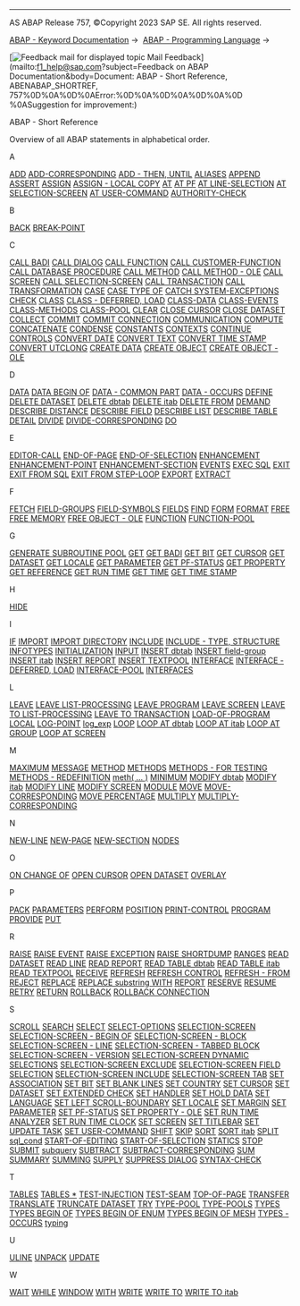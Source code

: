   

* * *

AS ABAP Release 757, ©Copyright 2023 SAP SE. All rights reserved.

[ABAP - Keyword Documentation](javascript:call_link\('abenabap.htm'\)) →  [ABAP - Programming Language](javascript:call_link\('abenabap_reference.htm'\)) → 

 [![](Mail.gif?object=Mail.gif&sap-language=EN "Feedback mail for displayed topic") Mail Feedback](mailto:f1_help@sap.com?subject=Feedback on ABAP Documentation&body=Document: ABAP - Short Reference, ABENABAP_SHORTREF, 757%0D%0A%0D%0AError:%0D%0A%0D%0A%0D%0A%0D
%0ASuggestion for improvement:)

ABAP - Short Reference

Overview of all ABAP statements in alphabetical order.

A   

[ADD](javascript:call_link\('abapadd_shortref.htm'\))
[ADD-CORRESPONDING](javascript:call_link\('abapadd-corresponding_shortref.htm'\))
[ADD - THEN, UNTIL](javascript:call_link\('abapadd_then_from_shortref.htm'\))
[ALIASES](javascript:call_link\('abapaliases_shortref.htm'\))
[APPEND](javascript:call_link\('abapappend_shortref.htm'\))
[ASSERT](javascript:call_link\('abapassert_shortref.htm'\))
[ASSIGN](javascript:call_link\('abapassign_shortref.htm'\))
[ASSIGN - LOCAL COPY](javascript:call_link\('abapassign_local_copy_shortref.htm'\))
[AT](javascript:call_link\('abapat_shortref.htm'\))
[AT PF](javascript:call_link\('abapat_pf_shortref.htm'\))
[AT LINE-SELECTION](javascript:call_link\('abapat_line-selection_shortref.htm'\))
[AT SELECTION-SCREEN](javascript:call_link\('abapat_selection-screen_shortref.htm'\))
[AT USER-COMMAND](javascript:call_link\('abapat_user-command_shortref.htm'\))
[AUTHORITY-CHECK](javascript:call_link\('abapauthority-check_shortref.htm'\))

B   

[BACK](javascript:call_link\('abapback_shortref.htm'\))
[BREAK-POINT](javascript:call_link\('abapbreak-point_shortref.htm'\))

C   

[CALL BADI](javascript:call_link\('abapcall_badi_shortref.htm'\))
[CALL DIALOG](javascript:call_link\('abapcall_dialog_shortref.htm'\))
[CALL FUNCTION](javascript:call_link\('abapcall_function_shortref.htm'\))
[CALL CUSTOMER-FUNCTION](javascript:call_link\('abapcall_customer_func_shortref.htm'\))
[CALL DATABASE PROCEDURE](javascript:call_link\('abapcall_db_procedure_shortref.htm'\))
[CALL METHOD](javascript:call_link\('abapcall_method_shortref.htm'\))
[CALL METHOD - OLE](javascript:call_link\('abapcall_method_of_ole_shortref.htm'\))
[CALL SCREEN](javascript:call_link\('abapcall_screen_shortref.htm'\))
[CALL SELECTION-SCREEN](javascript:call_link\('abapcall_selection-screen_shortref.htm'\))
[CALL TRANSACTION](javascript:call_link\('abapcall_transaction_shortref.htm'\))
[CALL TRANSFORMATION](javascript:call_link\('abapcall_transformation_shortref.htm'\))
[CASE](javascript:call_link\('abapcase_shortref.htm'\))
[CASE TYPE OF](javascript:call_link\('abapcase_type_shortref.htm'\))
[CATCH SYSTEM-EXCEPTIONS](javascript:call_link\('abapcatch_system-except_shortref.htm'\))
[CHECK](javascript:call_link\('abapcheck_shortref.htm'\))
[CLASS](javascript:call_link\('abapclass_shortref.htm'\))
[CLASS - DEFERRED, LOAD](javascript:call_link\('abapclass_deferred_load_shortref.htm'\))
[CLASS-DATA](javascript:call_link\('abapclass-data_shortref.htm'\))
[CLASS-EVENTS](javascript:call_link\('abapclass-events_shortref.htm'\))
[CLASS-METHODS](javascript:call_link\('abapclass-methods_shortref.htm'\))
[CLASS-POOL](javascript:call_link\('abapclass-pool_shortref.htm'\))
[CLEAR](javascript:call_link\('abapclear_shortref.htm'\))
[CLOSE CURSOR](javascript:call_link\('abapclose_cursor_shortref.htm'\))
[CLOSE DATASET](javascript:call_link\('abapclose_dataset_shortref.htm'\))
[COLLECT](javascript:call_link\('abapcollect_shortref.htm'\))
[COMMIT](javascript:call_link\('abapcommit_shortref.htm'\))
[COMMIT CONNECTION](javascript:call_link\('abapcommit_connection_shortref.htm'\))
[COMMUNICATION](javascript:call_link\('abapcommunication_shortref.htm'\))
[COMPUTE](javascript:call_link\('abapcompute_shortref.htm'\))
[CONCATENATE](javascript:call_link\('abapconcatenate_shortref.htm'\))
[CONDENSE](javascript:call_link\('abapcondense_shortref.htm'\))
[CONSTANTS](javascript:call_link\('abapconstants_shortref.htm'\))
[CONTEXTS](javascript:call_link\('abapcontexts_shortref.htm'\))
[CONTINUE](javascript:call_link\('abapcontinue_shortref.htm'\))
[CONTROLS](javascript:call_link\('abapcontrols_shortref.htm'\))
[CONVERT DATE](javascript:call_link\('abapconvert_date_shortref.htm'\))
[CONVERT TEXT](javascript:call_link\('abapconvert_text_shortref.htm'\))
[CONVERT TIME STAMP](javascript:call_link\('abapconvert_time_stamp_shortref.htm'\))
[CONVERT UTCLONG](javascript:call_link\('abapconvert_utclong_shortref.htm'\))
[CREATE DATA](javascript:call_link\('abapcreate_data_shortref.htm'\))
[CREATE OBJECT](javascript:call_link\('abapcreate_object_shortref.htm'\))
[CREATE OBJECT - OLE](javascript:call_link\('abapcreate_object_ole_shortref.htm'\))

D   

[DATA](javascript:call_link\('abapdata_shortref.htm'\))
[DATA BEGIN OF](javascript:call_link\('abapdata_begin_of_shortref.htm'\))
[DATA - COMMON PART](javascript:call_link\('abapdata_common_part_shortref.htm'\))
[DATA - OCCURS](javascript:call_link\('abapdata_occurs_shortref.htm'\))
[DEFINE](javascript:call_link\('abapdefine_shortref.htm'\))
[DELETE DATASET](javascript:call_link\('abapdelete_dataset_shortref.htm'\))
[DELETE dbtab](javascript:call_link\('abapdelete_dbtab_shortref.htm'\))
[DELETE itab](javascript:call_link\('abapdelete_itab_shortref.htm'\))
[DELETE FROM](javascript:call_link\('abapdelete_from_shortref.htm'\))
[DEMAND](javascript:call_link\('abapdemand_shortref.htm'\))
[DESCRIBE DISTANCE](javascript:call_link\('abapdescribe_distance_shortref.htm'\))
[DESCRIBE FIELD](javascript:call_link\('abapdescribe_field_shortref.htm'\))
[DESCRIBE LIST](javascript:call_link\('abapdescribe_list_shortref.htm'\))
[DESCRIBE TABLE](javascript:call_link\('abapdescribe_table_shortref.htm'\))
[DETAIL](javascript:call_link\('abapdetail_shortref.htm'\))
[DIVIDE](javascript:call_link\('abapdivide_shortref.htm'\))
[DIVIDE-CORRESPONDING](javascript:call_link\('abapdivide-corresponding_shortref.htm'\))
[DO](javascript:call_link\('abapdo_shortref.htm'\))

E   

[EDITOR-CALL](javascript:call_link\('abapeditor-call_shortref.htm'\))
[END-OF-PAGE](javascript:call_link\('abapend-of-page_shortref.htm'\))
[END-OF-SELECTION](javascript:call_link\('abapend-of-selection_shortref.htm'\))
[ENHANCEMENT](javascript:call_link\('abapenhancement_shortref.htm'\))
[ENHANCEMENT-POINT](javascript:call_link\('abapenhancement-point_shortref.htm'\))
[ENHANCEMENT-SECTION](javascript:call_link\('abapenhancement-section_shortref.htm'\))
[EVENTS](javascript:call_link\('abapevents_shortref.htm'\))
[EXEC SQL](javascript:call_link\('abapexec_sql_shortref.htm'\))
[EXIT](javascript:call_link\('abapexit_shortref.htm'\))
[EXIT FROM SQL](javascript:call_link\('abapexit_from_sql_shortref.htm'\))
[EXIT FROM STEP-LOOP](javascript:call_link\('abapexit_from_step-loop_shortref.htm'\))
[EXPORT](javascript:call_link\('abapexport_shortref.htm'\))
[EXTRACT](javascript:call_link\('abapextract_shortref.htm'\))

F   

[FETCH](javascript:call_link\('abapfetch_shortref.htm'\))
[FIELD-GROUPS](javascript:call_link\('abapfield-groups_shortref.htm'\))
[FIELD-SYMBOLS](javascript:call_link\('abapfield-symbols_shortref.htm'\))
[FIELDS](javascript:call_link\('abapfields_shortref.htm'\))
[FIND](javascript:call_link\('abapfind_shortref.htm'\))
[FORM](javascript:call_link\('abapform_shortref.htm'\))
[FORMAT](javascript:call_link\('abapformat_shortref.htm'\))
[FREE](javascript:call_link\('abapfree_shortref.htm'\))
[FREE MEMORY](javascript:call_link\('abapfree_memory_shortref.htm'\))
[FREE OBJECT - OLE](javascript:call_link\('abapfree_object_shortref.htm'\))
[FUNCTION](javascript:call_link\('abapfunction_shortref.htm'\))
[FUNCTION-POOL](javascript:call_link\('abapfunction-pool_shortref.htm'\))

G   

[GENERATE SUBROUTINE POOL](javascript:call_link\('abapgenerate_shortref.htm'\))
[GET](javascript:call_link\('abapget_shortref.htm'\))
[GET BADI](javascript:call_link\('abapget_badi_shortref.htm'\))
[GET BIT](javascript:call_link\('abapget_bit_shortref.htm'\))
[GET CURSOR](javascript:call_link\('abapget_cursor_shortref.htm'\))
[GET DATASET](javascript:call_link\('abapget_dataset_shortref.htm'\))
[GET LOCALE](javascript:call_link\('abapget_locale_shortref.htm'\))
[GET PARAMETER](javascript:call_link\('abapget_parameter_shortref.htm'\))
[GET PF-STATUS](javascript:call_link\('abapget_pf-status_shortref.htm'\))
[GET PROPERTY](javascript:call_link\('abapget_property_shortref.htm'\))
[GET REFERENCE](javascript:call_link\('abapget_reference_shortref.htm'\))
[GET RUN TIME](javascript:call_link\('abapget_run_time_shortref.htm'\))
[GET TIME](javascript:call_link\('abapget_time_shortref.htm'\))
[GET TIME STAMP](javascript:call_link\('abapget_time_stamp_shortref.htm'\))

H   

[HIDE](javascript:call_link\('abaphide_shortref.htm'\))

I   

[IF](javascript:call_link\('abapif_shortref.htm'\))
[IMPORT](javascript:call_link\('abapimport_shortref.htm'\))
[IMPORT DIRECTORY](javascript:call_link\('abapimport_directory_shortref.htm'\))
[INCLUDE](javascript:call_link\('abapinclude_shortref.htm'\))
[INCLUDE - TYPE, STRUCTURE](javascript:call_link\('abapinclude_type_shortref.htm'\))
[INFOTYPES](javascript:call_link\('abapinfotypes_shortref.htm'\))
[INITIALIZATION](javascript:call_link\('abapinitialization_shortref.htm'\))
[INPUT](javascript:call_link\('abapinput_shortref.htm'\))
[INSERT dbtab](javascript:call_link\('abapinsert_dbtab_shortref.htm'\))
[INSERT field-group](javascript:call_link\('abapinsert_field-group_shortref.htm'\))
[INSERT itab](javascript:call_link\('abapinsert_itab_shortref.htm'\))
[INSERT REPORT](javascript:call_link\('abapinsert_report_shortref.htm'\))
[INSERT TEXTPOOL](javascript:call_link\('abapinsert_textpool_shortref.htm'\))
[INTERFACE](javascript:call_link\('abapinterface_shortref.htm'\))
[INTERFACE - DEFERRED, LOAD](javascript:call_link\('abapinterface_deferred_lo_shortref.htm'\))
[INTERFACE-POOL](javascript:call_link\('abapinterface-pool_shortref.htm'\))
[INTERFACES](javascript:call_link\('abapinterfaces_shortref.htm'\))

L   

[LEAVE](javascript:call_link\('abapleave_shortref.htm'\))
[LEAVE LIST-PROCESSING](javascript:call_link\('abapleave_list-processing_shortref.htm'\))
[LEAVE PROGRAM](javascript:call_link\('abapleave_program_shortref.htm'\))
[LEAVE SCREEN](javascript:call_link\('abapleave_screen_shortref.htm'\))
[LEAVE TO LIST-PROCESSING](javascript:call_link\('abapleave_to_list-process_shortref.htm'\))
[LEAVE TO TRANSACTION](javascript:call_link\('abapleave_to_transaction_shortref.htm'\))
[LOAD-OF-PROGRAM](javascript:call_link\('abapload-of-program_shortref.htm'\))
[LOCAL](javascript:call_link\('abaplocal_shortref.htm'\))
[LOG-POINT](javascript:call_link\('abaplog-point_shortref.htm'\))
[log\_exp](javascript:call_link\('abenlog_exp_shortref.htm'\))
[LOOP](javascript:call_link\('abaploop_shortref.htm'\))
[LOOP AT dbtab](javascript:call_link\('abaploop_at_dbtab_shortref.htm'\))
[LOOP AT itab](javascript:call_link\('abaploop_at_itab_shortref.htm'\))
[LOOP AT GROUP](javascript:call_link\('abaploop_at_group_shortref.htm'\))
[LOOP AT SCREEN](javascript:call_link\('abaploop_at_screen_shortref.htm'\))

M   

[MAXIMUM](javascript:call_link\('abapmaximum_shortref.htm'\))
[MESSAGE](javascript:call_link\('abapmessage_shortref.htm'\))
[METHOD](javascript:call_link\('abapmethod_shortref.htm'\))
[METHODS](javascript:call_link\('abapmethods_shortref.htm'\))
[METHODS - FOR TESTING](javascript:call_link\('abapmethods_testing_shortref.htm'\))
[METHODS - REDEFINITION](javascript:call_link\('abapmethods_redefinition_shortref.htm'\))
[meth( ... )](javascript:call_link\('abenmeth_call_shortref.htm'\))
[MINIMUM](javascript:call_link\('abapminimum_shortref.htm'\))
[MODIFY dbtab](javascript:call_link\('abapmodify_dbtab_shortref.htm'\))
[MODIFY itab](javascript:call_link\('abapmodify_itab_shortref.htm'\))
[MODIFY LINE](javascript:call_link\('abapmodify_line_shortref.htm'\))
[MODIFY SCREEN](javascript:call_link\('abapmodify_screen_shortref.htm'\))
[MODULE](javascript:call_link\('abapmodule_shortref.htm'\))
[MOVE](javascript:call_link\('abapmove_shortref.htm'\))
[MOVE-CORRESPONDING](javascript:call_link\('abapmove-corresponding_shortref.htm'\))
[MOVE PERCENTAGE](javascript:call_link\('abapmove_percentage_shortref.htm'\))
[MULTIPLY](javascript:call_link\('abapmultiply_shortref.htm'\))
[MULTIPLY-CORRESPONDING](javascript:call_link\('abapmultiply-correspond_shortref.htm'\))

N   

[NEW-LINE](javascript:call_link\('abapnew-line_shortref.htm'\))
[NEW-PAGE](javascript:call_link\('abapnew-page_shortref.htm'\))
[NEW-SECTION](javascript:call_link\('abapnew-section_shortref.htm'\))
[NODES](javascript:call_link\('abapnodes_shortref.htm'\))

O   

[ON CHANGE OF](javascript:call_link\('abapon_change_of_shortref.htm'\))
[OPEN CURSOR](javascript:call_link\('abapopen_cursor_shortref.htm'\))
[OPEN DATASET](javascript:call_link\('abapopen_dataset_shortref.htm'\))
[OVERLAY](javascript:call_link\('abapoverlay_shortref.htm'\))

P   

[PACK](javascript:call_link\('abappack_shortref.htm'\))
[PARAMETERS](javascript:call_link\('abapparameters_shortref.htm'\))
[PERFORM](javascript:call_link\('abapperform_shortref.htm'\))
[POSITION](javascript:call_link\('abapposition_shortref.htm'\))
[PRINT-CONTROL](javascript:call_link\('abapprint-control_shortref.htm'\))
[PROGRAM](javascript:call_link\('abapprogram_shortref.htm'\))
[PROVIDE](javascript:call_link\('abapprovide_shortref.htm'\))
[PUT](javascript:call_link\('abapput_shortref.htm'\))

R   

[RAISE](javascript:call_link\('abapraise_shortref.htm'\))
[RAISE EVENT](javascript:call_link\('abapraise_event_shortref.htm'\))
[RAISE EXCEPTION](javascript:call_link\('abapraise_exception_shortref.htm'\))
[RAISE SHORTDUMP](javascript:call_link\('abapraise_shortdump_shortref.htm'\))
[RANGES](javascript:call_link\('abapranges_shortref.htm'\))
[READ DATASET](javascript:call_link\('abapread_dataset_shortref.htm'\))
[READ LINE](javascript:call_link\('abapread_line_shortref.htm'\))
[READ REPORT](javascript:call_link\('abapread_report_shortref.htm'\))
[READ TABLE dbtab](javascript:call_link\('abapread_table_dbtab_shortref.htm'\))
[READ TABLE itab](javascript:call_link\('abapread_table_itab_shortref.htm'\))
[READ TEXTPOOL](javascript:call_link\('abapread_textpool_shortref.htm'\))
[RECEIVE](javascript:call_link\('abapreceive_shortref.htm'\))
[REFRESH](javascript:call_link\('abaprefresh_shortref.htm'\))
[REFRESH CONTROL](javascript:call_link\('abaprefresh_control_shortref.htm'\))
[REFRESH - FROM](javascript:call_link\('abaprefresh_from_shortref.htm'\))
[REJECT](javascript:call_link\('abapreject_shortref.htm'\))
[REPLACE](javascript:call_link\('abapreplace_shortref.htm'\))
[REPLACE substring WITH](javascript:call_link\('abapreplace_pattern_shortref.htm'\))
[REPORT](javascript:call_link\('abapreport_shortref.htm'\))
[RESERVE](javascript:call_link\('abapreserve_shortref.htm'\))
[RESUME](javascript:call_link\('abapresume_shortref.htm'\))
[RETRY](javascript:call_link\('abapretry_shortref.htm'\))
[RETURN](javascript:call_link\('abapreturn_shortref.htm'\))
[ROLLBACK](javascript:call_link\('abaprollback_shortref.htm'\))
[ROLLBACK CONNECTION](javascript:call_link\('abaprollback_connection_shortref.htm'\))

S   

[SCROLL](javascript:call_link\('abapscroll_shortref.htm'\))
[SEARCH](javascript:call_link\('abapsearch_shortref.htm'\))
[SELECT](javascript:call_link\('abapselect_shortref.htm'\))
[SELECT-OPTIONS](javascript:call_link\('abapselect-options_shortref.htm'\))
[SELECTION-SCREEN](javascript:call_link\('abapselection-screen_shortref.htm'\))
[SELECTION-SCREEN - BEGIN OF](javascript:call_link\('abapselection-screen_bos_shortref.htm'\))
[SELECTION-SCREEN - BLOCK](javascript:call_link\('abapselection-screen_bob_shortref.htm'\))
[SELECTION-SCREEN - LINE](javascript:call_link\('abapselection-screen_bol_shortref.htm'\))
[SELECTION-SCREEN - TABBED BLOCK](javascript:call_link\('abapselection-screen_botb_shortref.htm'\))
[SELECTION-SCREEN - VERSION](javascript:call_link\('abapselection-screen_bov_shortref.htm'\))
[SELECTION-SCREEN DYNAMIC SELECTIONS](javascript:call_link\('abapselection-screen_dyna_shortref.htm'\))
[SELECTION-SCREEN EXCLUDE](javascript:call_link\('abapselection-screen_excl_shortref.htm'\))
[SELECTION-SCREEN FIELD SELECTION](javascript:call_link\('abapselection-screen_fiel_shortref.htm'\))
[SELECTION-SCREEN INCLUDE](javascript:call_link\('abapselection-screen_incl_shortref.htm'\))
[SELECTION-SCREEN TAB](javascript:call_link\('abapselection-screen_tab_shortref.htm'\))
[SET ASSOCIATION](javascript:call_link\('abapset_association_shortref.htm'\))
[SET BIT](javascript:call_link\('abapset_bit_shortref.htm'\))
[SET BLANK LINES](javascript:call_link\('abapset_blank_lines_shortref.htm'\))
[SET COUNTRY](javascript:call_link\('abapset_country_shortref.htm'\))
[SET CURSOR](javascript:call_link\('abapset_cursor_shortref.htm'\))
[SET DATASET](javascript:call_link\('abapset_dataset_shortref.htm'\))
[SET EXTENDED CHECK](javascript:call_link\('abapset_extended_check_shortref.htm'\))
[SET HANDLER](javascript:call_link\('abapset_handler_shortref.htm'\))
[SET HOLD DATA](javascript:call_link\('abapset_hold_data_shortref.htm'\))
[SET LANGUAGE](javascript:call_link\('abapset_language_shortref.htm'\))
[SET LEFT SCROLL-BOUNDARY](javascript:call_link\('abapset_left_scroll_bound_shortref.htm'\))
[SET LOCALE](javascript:call_link\('abapset_locale_shortref.htm'\))
[SET MARGIN](javascript:call_link\('abapset_margin_shortref.htm'\))
[SET PARAMETER](javascript:call_link\('abapset_parameter_shortref.htm'\))
[SET PF-STATUS](javascript:call_link\('abapset_pf-status_shortref.htm'\))
[SET PROPERTY - OLE](javascript:call_link\('abapset_property_shortref.htm'\))
[SET RUN TIME ANALYZER](javascript:call_link\('abapset_run_time_analyzer_shortref.htm'\))
[SET RUN TIME CLOCK](javascript:call_link\('abapset_run_time_clock_shortref.htm'\))
[SET SCREEN](javascript:call_link\('abapset_screen_shortref.htm'\))
[SET TITLEBAR](javascript:call_link\('abapset_titlebar_shortref.htm'\))
[SET UPDATE TASK](javascript:call_link\('abapset_update_task_shortref.htm'\))
[SET USER-COMMAND](javascript:call_link\('abapset_user-command_shortref.htm'\))
[SHIFT](javascript:call_link\('abapshift_shortref.htm'\))
[SKIP](javascript:call_link\('abapskip_shortref.htm'\))
[SORT](javascript:call_link\('abapsort_shortref.htm'\))
[SORT itab](javascript:call_link\('abapsort_itab_shortref.htm'\))
[SPLIT](javascript:call_link\('abapsplit_shortref.htm'\))
[sql\_cond](javascript:call_link\('abensql_cond_shortref.htm'\))
[START-OF-EDITING](javascript:call_link\('abapstart-of-editing_shortref.htm'\))
[START-OF-SELECTION](javascript:call_link\('abapstart-of-selection_shortref.htm'\))
[STATICS](javascript:call_link\('abapstatics_shortref.htm'\))
[STOP](javascript:call_link\('abapstop_shortref.htm'\))
[SUBMIT](javascript:call_link\('abapsubmit_shortref.htm'\))
[subquery](javascript:call_link\('abensubquery_shortref.htm'\))
[SUBTRACT](javascript:call_link\('abapsubtract_shortref.htm'\))
[SUBTRACT-CORRESPONDING](javascript:call_link\('abapsubtract-correspond_shortref.htm'\))
[SUM](javascript:call_link\('abapsum_shortref.htm'\))
[SUMMARY](javascript:call_link\('abapsummary_shortref.htm'\))
[SUMMING](javascript:call_link\('abapsumming_shortref.htm'\))
[SUPPLY](javascript:call_link\('abapsupply_shortref.htm'\))
[SUPPRESS DIALOG](javascript:call_link\('abapsuppress_dialog_shortref.htm'\))
[SYNTAX-CHECK](javascript:call_link\('abapsyntax-check_shortref.htm'\))

T   

[TABLES](javascript:call_link\('abaptables_shortref.htm'\))
[TABLES \*](javascript:call_link\('abaptables_plus_shortref.htm'\))
[TEST-INJECTION](javascript:call_link\('abaptest-injection_shortref.htm'\))
[TEST-SEAM](javascript:call_link\('abaptest-seam_shortref.htm'\))
[TOP-OF-PAGE](javascript:call_link\('abaptop-of-page_shortref.htm'\))
[TRANSFER](javascript:call_link\('abaptransfer_shortref.htm'\))
[TRANSLATE](javascript:call_link\('abaptranslate_shortref.htm'\))
[TRUNCATE DATASET](javascript:call_link\('abaptruncate_dataset_shortref.htm'\))
[TRY](javascript:call_link\('abaptry_shortref.htm'\))
[TYPE-POOL](javascript:call_link\('abaptype-pool_shortref.htm'\))
[TYPE-POOLS](javascript:call_link\('abaptype-pools_shortref.htm'\))
[TYPES](javascript:call_link\('abaptypes_shortref.htm'\))
[TYPES BEGIN OF](javascript:call_link\('abaptypes_begin_of_shortref.htm'\))
[TYPES BEGIN OF ENUM](javascript:call_link\('abaptypes_begin_of_enum_shortref.htm'\))
[TYPES BEGIN OF MESH](javascript:call_link\('abaptypes_begin_of_mesh_shortref.htm'\))
[TYPES - OCCURS](javascript:call_link\('abaptypes_occurs_shortref.htm'\))
[typing](javascript:call_link\('abentyping_shortref.htm'\))

U   

[ULINE](javascript:call_link\('abapuline_shortref.htm'\))
[UNPACK](javascript:call_link\('abapunpack_shortref.htm'\))
[UPDATE](javascript:call_link\('abapupdate_shortref.htm'\))

W   

[WAIT](javascript:call_link\('abapwait_shortref.htm'\))
[WHILE](javascript:call_link\('abapwhile_shortref.htm'\))
[WINDOW](javascript:call_link\('abapwindow_shortref.htm'\))
[WITH](javascript:call_link\('abapwith_shortref.htm'\))
[WRITE](javascript:call_link\('abapwrite_shortref.htm'\))
[WRITE TO](javascript:call_link\('abapwrite_to_shortref.htm'\))
[WRITE TO itab](javascript:call_link\('abapwrite_to_itab_shortref.htm'\))